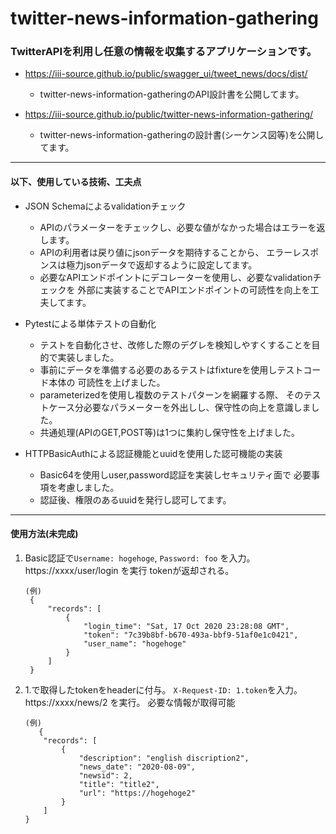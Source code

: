 # twitter-news-information-gathering

### TwitterAPIを利用し任意の情報を収集するアプリケーションです。
- https://iii-source.github.io/public/swagger_ui/tweet_news/docs/dist/
  - twitter-news-information-gatheringのAPI設計書を公開してます。

- https://iii-source.github.io/public/twitter-news-information-gathering/
  - twitter-news-information-gatheringの設計書(シーケンス図等)を公開してます。

---

#### 以下、使用している技術、工夫点
- JSON Schemaによるvalidationチェック
  - APIのパラメーターをチェックし、必要な値がなかった場合はエラーを返します。
  - APIの利用者は戻り値にjsonデータを期待することから、
  エラーレスポンスは極力jsonデータで返却するように設定してます。
  - 必要なAPIエンドポイントにデコレーターを使用し、必要なvalidationチェックを
  外部に実装することでAPIエンドポイントの可読性を向上を工夫してます。

- Pytestによる単体テストの自動化
  - テストを自動化させ、改修した際のデグレを検知しやすくすることを目的で実装しました。
  - 事前にデータを準備する必要のあるテストはfixtureを使用しテストコード本体の
  可読性を上げました。
  - parameterizedを使用し複数のテストパターンを網羅する際、
  そのテストケース分必要なパラメーターを外出しし、保守性の向上を意識しました。
  - 共通処理(APIのGET,POST等)は1つに集約し保守性を上げました。

- HTTPBasicAuthによる認証機能とuuidを使用した認可機能の実装
  - Basic64を使用しuser,password認証を実装しセキュリティ面で
  必要事項を考慮しました。
  - 認証後、権限のあるuuidを発行し認可してます。

---

#### 使用方法(未完成)

1. Basic認証で`Username: hogehoge`, `Password: foo` を入力。 <br>
   https://xxxx/user/login を実行 tokenが返却される。

   ```
   (例)
    {
        "records": [
            {
                "login_time": "Sat, 17 Oct 2020 23:28:08 GMT",
                "token": "7c39b8bf-b670-493a-bbf9-51af0e1c0421",
                "user_name": "hogehoge"
            }
        ]
    }
   ```

2. 1.で取得したtokenをheaderに付与。 `X-Request-ID: 1.token`を入力。 <br>
   https://xxxx/news/2 を実行。 必要な情報が取得可能

    ```
    (例)
       {
        "records": [
            {
                "description": "english discription2",
                "news_date": "2020-08-09",
                "newsid": 2,
                "title": "title2",
                "url": "https://hogehoge2"
            }
        ]
    }
    ```
